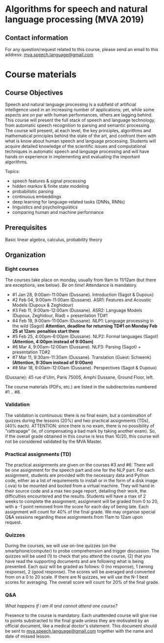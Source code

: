 # Algorithms for speech and natural language processing (MVA 2019)

## Contact information
For any question/request related to this course, please send an email to this address: mva.speech.language@gmail.com

# Course materials

## Course Objectives

Speech and natural language processing is a subfield of artificial intelligence used in an increasing number of applications; yet, while some aspects are on par with human performances, others are lagging behind. This course will present the full stack of speech and language technology, from automatic speech recognition to parsing and semantic processing. The course will present, at each level, the key principles, algorithms and mathematical principles behind the state of the art, and confront them with what is know about human speech and language processing. Students will acquire detailed knowledge of the scientific issues and computational techniques in automatic speech and language processing and will have hands on experience in implementing and evaluating the important algorithms.
 
Topics:
- speech features & signal processing
- hidden markov & finite state modeling
- probabilistic parsing
- continuous embeddings
- deep learning for language-related tasks (DNNs, RNNs)
- linguistics and psycholinguistics
- comparing human and machine performance

## Prerequisites
Basic linear algebra, calculus, probability theory

## Organization

### Eight courses 
The courses take place on monday, usually from 9am to 11/12am (but there are exceptions, see below). _Be on time!_
Attendance is mandatory.

- #1 Jan 28,  9:00am-11:00am (Dussane).  Introduction (Sagot & Dupoux)
- #2 Feb 04, 9:00am-11:00am (Dussane).  ASR1: Features and Acoustic Models (Dupoux & Zeghidour)
- #3 Feb 11, 9:00am-12:00am (Dussane).  ASR2: Language Models (Dupoux, Zeghidour, Riad) + presentation TD#1
- #4 Feb 18, 9:00am-11:00am (Dussane).  NLP1: Language processing in the wild (Sagot)
**Attention, deadline for returning TD#1 on Monday Feb 25 at 12am: penalties start there**
- #5 Feb 25, 4:00pm-6:00pm (Dussane).  NLP2: Formal languages (Sagot) __(Attention, 4:00pm instead of 9:00am)__
- #6 Mar 4,   9:00am-12:00am (Dussane).  NLP3: Parsing (Sagot) + presentation TD#2
- #7 Mar 11, 9:30am-11:30am (Dussane).  Translation (Guest: Schwenk) __(Attention, 9:30am instead of 9:00am)__
- #8 Mar 18, 9:00am-12:00am (Dussane).  Perspectives (Sagot & Dupoux)

(Dussane): 45 rue d'Ulm, Paris 75005, Amphi Dussane, Ground Floor, left.

The course materials (PDFs, etc.) are listed in the subdirectories numbered #1 .. #8. 

### Validation
The validation is continuous: there is no final exam, but a combination of quizzes during the lessons (20%) and two practical assignments (TDs), (40% each). ATTENTION: since there is no exam, there is no possibility of "rattrapage" (ie, of compensating a bad mark by taking another exam). So, if the overall grade obtained in this course is less than 10/20, this course will not be considered validated by the MVA Master. 

### Practical assignments (TD)
The practical assignments are given on the courses #3 and #6. There will be one assignment for the speech part and one for the NLP part. For each assignment, students are provided with the necessary data and Python code, either as a list of requirements to install or in the form of a disk image (.ova) to be mounted and booted from a virtual machine. They will hand in their source code and a max two page report, detailing their work, the difficulties encountered and the results. Students will have a max of 2 weeks to complete the assignment; assignment will be graded from 0 to 20, with a -1 point removed from the score for each day of being late. Each assignment will count for 40% of the final grade. We may organise special Q&A sessions regarding these assignments from 11am to 12am upon request.

### Quizzes

During the courses, we will use on-line quizzes (on the smartphone/computer) to probe comprehension and trigger discussion. The quizzes will be used (1) to check that you attend the course, (2) that you have read the supporting documents and are following what is being presented. Each quiz will be graded as follows: 0 (no response), 1 (wrong response), 2 (good response). The scores will be averaged and converted from on a 0 to 20 scale. If there are N quizzes, we will use the N-1 best scores for averaging. The overall score will count for 20% of the final grade.    


### Q&A

_What happens if i am ill and cannot attend one course?_

Presence to the course is mandatory. Each unattended course will give rise to points substracted to the final grade unless they are motivated by an official document, like a medical doctor's statement. This document should be sent to mva.speech.language@gmail.com together with the name and date of missed lesson.

